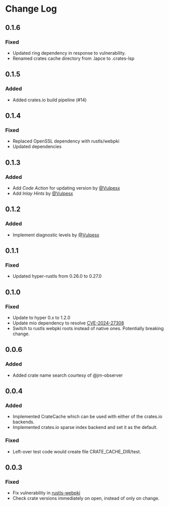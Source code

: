 # Change Log

## 0.1.6

### Fixed

* Updated ring dependency in response to vulnerability.
* Renamed crates cache directory from .lapce to .crates-lsp

## 0.1.5

### Added

* Added crates.io build pipeline (#14)

## 0.1.4

### Fixed

* Replaced OpenSSL dependency with rustls/webpki
* Updated dependencies

## 0.1.3

### Added

* Add *Code Action* for updating version by [@Vulpesx](https://github.com/MathiasPius/crates-lsp/pull/9)
* Add *Inlay Hints* by [@Vulpesx](https://github.com/MathiasPius/crates-lsp/pull/10)

## 0.1.2

### Added

* Implement diagnostic levels by [@Vulpesx](https://github.com/MathiasPius/crates-lsp/pull/8)

## 0.1.1

### Fixed

* Updated hyper-rustls from 0.26.0 to 0.27.0

## 0.1.0

### Fixed
* Update to hyper 0.x to 1.2.0
* Update mio dependency to resolve [CVE-2024-27308](https://github.com/advisories/GHSA-r8w9-5wcg-vfj7/dependabot)
* Switch to rustls webpki roots instead of native ones. Potentially breaking change.

## 0.0.6

### Added
* Added crate name search courtesy of @jm-observer

## 0.0.4

### Added
* Implemented CrateCache which can be used with either of the crates.io backends.
* Implemented crates.io sparse index backend and set it as the default.

### Fixed
* Left-over test code would create file CRATE_CACHE_DIR/test.

## 0.0.3

### Fixed
* Fix vulnerability in [rustls-webpki](https://github.com/briansmith/webpki/issues/69)
* Check crate versions immediately on open, instead of only on change.
